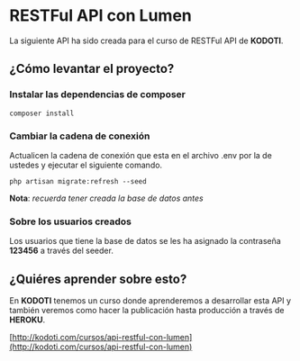 # RESTFul API con Lumen
La siguiente API ha sido creada para el curso de RESTFul API de **KODOTI**.

## ¿Cómo levantar el proyecto?

### Instalar las dependencias de composer
`composer install`

### Cambiar la cadena de conexión
Actualicen la cadena de conexión que esta en el archivo .env por la de ustedes y ejecutar el siguiente comando.

```php artisan migrate:refresh --seed```

**Nota**: *recuerda tener creada la base de datos antes*

### Sobre los usuarios creados
Los usuarios que tiene la base de datos se les ha asignado la contraseña **123456** a través del seeder.

## ¿Quiéres aprender sobre esto?
En **KODOTI** tenemos un curso donde aprenderemos a desarrollar esta API y también veremos como hacer la publicación hasta producción a través de **HEROKU**.

[http://kodoti.com/cursos/api-restful-con-lumen](http://kodoti.com/cursos/api-restful-con-lumen)